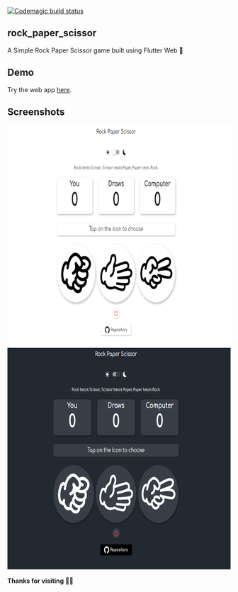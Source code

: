 [![Codemagic build status](https://api.codemagic.io/apps/5f18059e9514cc35b2fa742c/5f18059e9514cc35b2fa742b/status_badge.svg)](https://codemagic.io/apps/5f18059e9514cc35b2fa742c/5f18059e9514cc35b2fa742b/latest_build)

## rock_paper_scissor

A Simple Rock Paper Scissor game built using Flutter Web 💙

## Demo

Try the web app [here](https://av153k.github.io/rock-paper-scissor/#/).

## Screenshots
<img src="https://github.com/av153k/rock-paper-scissor/blob/master/screenshots/day_mode.png" height= 500/>

<img src="https://github.com/av153k/rock-paper-scissor/blob/master/screenshots/dark_mode.png" height= 500/>

**Thanks for visiting 💙🤗**


